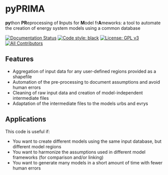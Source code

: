 # pyPRIMA
**py**thon **PR**eprocessing of **I**nputs for **M**odel fr**A**meworks: a tool to automate the creation of energy system models using a common database

[![Documentation Status](https://readthedocs.org/projects/pyPRIMA/badge/?version=latest)](http://generate-models.readthedocs.io/en/latest/?badge=latest)
[![Code style: black](https://img.shields.io/badge/code%20style-black-000000.svg)](https://github.com/psf/black)
[![License: GPL v3](https://img.shields.io/badge/License-GPLv3-blue.svg)](https://www.gnu.org/licenses/gpl-3.0)
[![All Contributors](https://img.shields.io/badge/all_contributors-2-orange.svg?style=flat-square)](#contributors)

## Features
* Aggregation of input data for any user-defined regions provided as a shapefile
* Automation of the pre-processing to document assumptions and avoid human errors
* Cleaning of raw input data and creation of model-independent intermediate files
* Adaptation of the intermediate files to the models urbs and evrys

## Applications
This code is useful if:

* You want to create different models using the same input database, but different model regions
* You want to harmonize the assumptions used in different model frameworks (for comparison and/or linking)
* You want to generate many models in a short amount of time with fewer human errors
